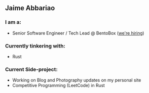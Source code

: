 ## Jaime Abbariao

### I am a:

* Senior Software Engineer / Tech Lead @ BentoBox ([we're hiring](https://getbento.com/careers/))

### Currently tinkering with:

* Rust

### Current Side-project:

* Working on Blog and Photography updates on my personal site
* Competitive Programming (LeetCode) in Rust
